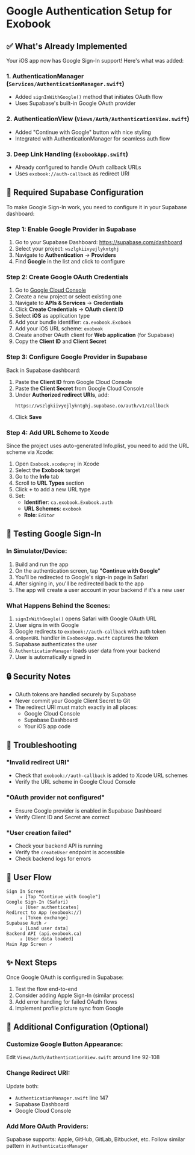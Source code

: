 # Google Authentication Setup for Exobook

## ✅ What's Already Implemented

Your iOS app now has Google Sign-In support! Here's what was added:

### 1. **AuthenticationManager** (`Services/AuthenticationManager.swift`)
- Added `signInWithGoogle()` method that initiates OAuth flow
- Uses Supabase's built-in Google OAuth provider

### 2. **AuthenticationView** (`Views/Auth/AuthenticationView.swift`)
- Added "Continue with Google" button with nice styling
- Integrated with AuthenticationManager for seamless auth flow

### 3. **Deep Link Handling** (`ExobookApp.swift`)
- Already configured to handle OAuth callback URLs
- Uses `exobook://auth-callback` as redirect URI

## 🔧 Required Supabase Configuration

To make Google Sign-In work, you need to configure it in your Supabase dashboard:

### Step 1: Enable Google Provider in Supabase

1. Go to your Supabase Dashboard: https://supabase.com/dashboard
2. Select your project: `wszlgkiivyejlykntghj`
3. Navigate to **Authentication** → **Providers**
4. Find **Google** in the list and click to configure

### Step 2: Create Google OAuth Credentials

1. Go to [Google Cloud Console](https://console.cloud.google.com/)
2. Create a new project or select existing one
3. Navigate to **APIs & Services** → **Credentials**
4. Click **Create Credentials** → **OAuth client ID**
5. Select **iOS** as application type
6. Add your bundle identifier: `ca.exobook.Exobook`
7. Add your iOS URL scheme: `exobook`
8. Create another OAuth client for **Web application** (for Supabase)
9. Copy the **Client ID** and **Client Secret**

### Step 3: Configure Google Provider in Supabase

Back in Supabase dashboard:

1. Paste the **Client ID** from Google Cloud Console
2. Paste the **Client Secret** from Google Cloud Console
3. Under **Authorized redirect URIs**, add:
   ```
   https://wszlgkiivyejlykntghj.supabase.co/auth/v1/callback
   ```
4. Click **Save**

### Step 4: Add URL Scheme to Xcode

Since the project uses auto-generated Info.plist, you need to add the URL scheme via Xcode:

1. Open `Exobook.xcodeproj` in Xcode
2. Select the **Exobook** target
3. Go to the **Info** tab
4. Scroll to **URL Types** section
5. Click **+** to add a new URL type
6. Set:
   - **Identifier**: `ca.exobook.Exobook.auth`
   - **URL Schemes**: `exobook`
   - **Role**: `Editor`

## 🧪 Testing Google Sign-In

### In Simulator/Device:

1. Build and run the app
2. On the authentication screen, tap **"Continue with Google"**
3. You'll be redirected to Google's sign-in page in Safari
4. After signing in, you'll be redirected back to the app
5. The app will create a user account in your backend if it's a new user

### What Happens Behind the Scenes:

1. `signInWithGoogle()` opens Safari with Google OAuth URL
2. User signs in with Google
3. Google redirects to `exobook://auth-callback` with auth token
4. `onOpenURL` handler in `ExobookApp.swift` captures the token
5. Supabase authenticates the user
6. `AuthenticationManager` loads user data from your backend
7. User is automatically signed in

## 🔒 Security Notes

- OAuth tokens are handled securely by Supabase
- Never commit your Google Client Secret to Git
- The redirect URI must match exactly in all places:
  - Google Cloud Console
  - Supabase Dashboard
  - Your iOS app code

## 🐛 Troubleshooting

### "Invalid redirect URI"
- Check that `exobook://auth-callback` is added to Xcode URL schemes
- Verify the URL scheme in Google Cloud Console

### "OAuth provider not configured"
- Ensure Google provider is enabled in Supabase Dashboard
- Verify Client ID and Secret are correct

### "User creation failed"
- Check your backend API is running
- Verify the `createUser` endpoint is accessible
- Check backend logs for errors

## 📱 User Flow

```
Sign In Screen
     ↓ [Tap "Continue with Google"]
Google Sign-In (Safari)
     ↓ [User authenticates]
Redirect to App (exobook://)
     ↓ [Token exchange]
Supabase Auth ✓
     ↓ [Load user data]
Backend API (api.exobook.ca)
     ↓ [User data loaded]
Main App Screen ✓
```

## ✨ Next Steps

Once Google OAuth is configured in Supabase:

1. Test the flow end-to-end
2. Consider adding Apple Sign-In (similar process)
3. Add error handling for failed OAuth flows
4. Implement profile picture sync from Google

## 📝 Additional Configuration (Optional)

### Customize Google Button Appearance:
Edit `Views/Auth/AuthenticationView.swift` around line 92-108

### Change Redirect URI:
Update both:
- `AuthenticationManager.swift` line 147
- Supabase Dashboard
- Google Cloud Console

### Add More OAuth Providers:
Supabase supports: Apple, GitHub, GitLab, Bitbucket, etc.
Follow similar pattern in `AuthenticationManager`
